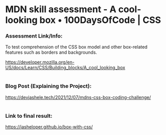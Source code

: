# MDN skill assessment - A cool-looking box • 100DaysOfCode | CSS 


### Assessment Link/Info:
To test comprehension of the CSS box model and other box-related features such as borders and backgrounds.
<br />

https://developer.mozilla.org/en-US/docs/Learn/CSS/Building_blocks/A_cool_looking_box
<br /><br />


### Blog Post (Explaining the Project):

https://devjashele.tech/2021/12/07/mdns-css-box-coding-challenge/
<br /><br />


### Link to final result:
https://jasheloper.github.io/box-with-css/


